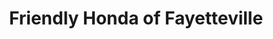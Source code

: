 ---
title: "Friendly Honda of Fayetteville"
url: /fayetteville/friendly-honda-of-fayetteville/
shop: Autohaus
---